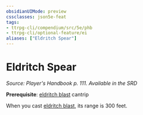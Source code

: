 ```yaml
---
obsidianUIMode: preview
cssclasses: json5e-feat
tags:
- ttrpg-cli/compendium/src/5e/phb
- ttrpg-cli/optional-feature/ei
aliases: ["Eldritch Spear"]
---
```

# Eldritch Spear
*Source: Player's Handbook p. 111. Available in the <span title='Systems Reference Document (5.1)'>SRD</span>*  

**Prerequisite**: [eldritch blast](3-Mechanics/CLI/spells/eldritch-blast.md) cantrip

When you cast [eldritch blast](3-Mechanics/CLI/spells/eldritch-blast.md), its range is 300 feet.